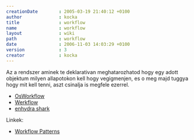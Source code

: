 ```yaml
---
creationDate        : 2005-03-19 21:40:12 +0100 
author              : kocka 
title               : workflow 
name                : workflow 
layout              : wiki 
path                : workflow 
date                : 2006-11-03 14:03:29 +0100 
version             : 3 
creator             : kocka 
---
```

Az a rendszer aminek te deklarativan meghatarozhatod hogy egy adott objektum milyen allapotokon kell hogy vegigmenjen, es o meg majd tuggya hogy mit kell tenni, aszt csinalja is megfele ezerrel.

*   [OsWorkflow](Missing.html)
*   [Werkflow](Missing.html)
*   [enhydra shark](Missing.html)

Linkek:

*   [Workflow Patterns](http://is.tm.tue.nl/research/patterns/)
